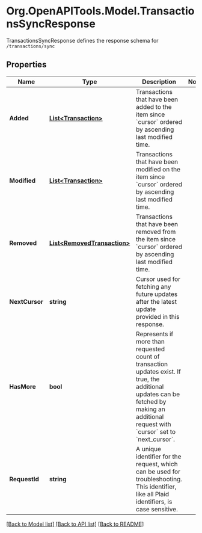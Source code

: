 # Org.OpenAPITools.Model.TransactionsSyncResponse
TransactionsSyncResponse defines the response schema for `/transactions/sync`

## Properties

Name | Type | Description | Notes
------------ | ------------- | ------------- | -------------
**Added** | [**List&lt;Transaction&gt;**](Transaction.md) | Transactions that have been added to the item since &#x60;cursor&#x60; ordered by ascending last modified time. | 
**Modified** | [**List&lt;Transaction&gt;**](Transaction.md) | Transactions that have been modified on the item since &#x60;cursor&#x60; ordered by ascending last modified time. | 
**Removed** | [**List&lt;RemovedTransaction&gt;**](RemovedTransaction.md) | Transactions that have been removed from the item since &#x60;cursor&#x60; ordered by ascending last modified time. | 
**NextCursor** | **string** | Cursor used for fetching any future updates after the latest update provided in this response. | 
**HasMore** | **bool** | Represents if more than requested count of transaction updates exist. If true, the additional updates can be fetched by making an additional request with &#x60;cursor&#x60; set to &#x60;next_cursor&#x60;. | 
**RequestId** | **string** | A unique identifier for the request, which can be used for troubleshooting. This identifier, like all Plaid identifiers, is case sensitive. | 

[[Back to Model list]](../README.md#documentation-for-models) [[Back to API list]](../README.md#documentation-for-api-endpoints) [[Back to README]](../README.md)

